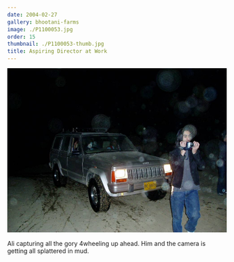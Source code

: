 ```yaml
---
date: 2004-02-27
gallery: bhootani-farms
image: ./P1100053.jpg
order: 15
thumbnail: ./P1100053-thumb.jpg
title: Aspiring Director at Work
---
```


![Aspiring Director at Work](./P1100053.jpg)

Ali capturing all the gory 4wheeling up ahead. Him and the camera is getting all splattered in mud.